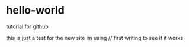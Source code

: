 # hello-world
tutorial for github

this is just a test for the new site im using // first writing to see if it works
